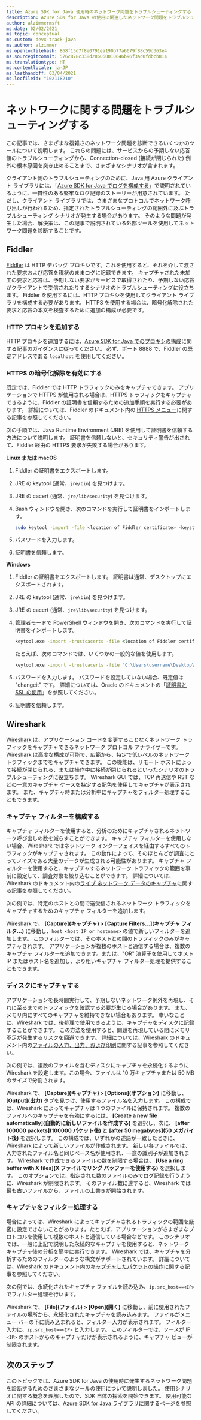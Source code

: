```yaml
---
title: Azure SDK for Java 使用時のネットワーク問題をトラブルシューティングする
description: Azure SDK for Java の使用に関連したネットワーク問題をトラブルシューティングする方法の概要
author: alzimmermsft
ms.date: 02/02/2021
ms.topic: conceptual
ms.custom: devx-track-java
ms.author: alzimmer
ms.openlocfilehash: 868f15d7f8e0791ea190b77a6679f88c59d363e4
ms.sourcegitcommit: 576c878c338d286060010646b96f3ad0fdbcb814
ms.translationtype: HT
ms.contentlocale: ja-JP
ms.lasthandoff: 03/04/2021
ms.locfileid: "102118210"
---
```

# <a name="troubleshoot-networking-issues"></a>ネットワークに関する問題をトラブルシューティングする

この記事では、さまざまな複雑さのネットワーク問題を診断できるいくつかのツールについて説明します。 これらの問題には、サービスからの予期しない応答値のトラブルシューティングから、Connection-closed (接続が閉じられた) 例外の根本原因を突き止めることまで、さまざまなシナリオが含まれます。

クライアント側のトラブルシューティングのために、Java 用 Azure クライアント ライブラリには、「[Azure SDK for Java でログを構成する](logging-overview.md)」で説明されているように、一貫性のある堅牢なログ記録のストーリーが用意されています。 ただし、クライアント ライブラリでは、さまざまなプロトコルでネットワーク呼び出しが行われるため、指定されたトラブルシューティングの範囲外に及ぶトラブルシューティング シナリオが発生する場合があります。 そのような問題が発生した場合、解決策は、この記事で説明されている外部ツールを使用してネットワーク問題を診断することです。

## <a name="fiddler"></a>Fiddler

[Fiddler](https://docs.telerik.com/fiddler-everywhere/introduction) は HTTP デバッグ プロキシです。これを使用すると、それを介して渡された要求および応答を現状のままログに記録できます。 キャプチャされた未加工の要求と応答は、予期しない要求がサービスで取得されたり、予期しない応答がクライアントで受信されたりするシナリオのトラブルシューティングに役立ちます。 Fiddler を使用するには、HTTP プロキシを使用してクライアント ライブラリを構成する必要があります。 HTTPS を使用する場合は、暗号化解除された要求と応答の本文を検査するために追加の構成が必要です。

### <a name="add-an-http-proxy"></a>HTTP プロキシを追加する

HTTP プロキシを追加するには、[Azure SDK for Java でのプロキシの構成](proxying.md)に関する記事のガイダンスに従ってください。 必ず、ポート 8888 で、Fiddler の既定アドレスである `localhost` を使用してください。

### <a name="enable-https-decryption"></a>HTTPS の暗号化解除を有効にする

既定では、Fiddler では HTTP トラフィックのみをキャプチャできます。 アプリケーションで HTTPS が使用される場合は、HTTPS トラフィックをキャプチャできるように、Fiddler の証明書を信頼するための追加手順を実行する必要があります。 詳細については、Fiddler のドキュメント内の [HTTPS メニュー](https://docs.telerik.com/fiddler-everywhere/user-guide/settings/https)に関する記事を参照してください。

次の手順では、Java Runtime Environment (JRE) を使用して証明書を信頼する方法について説明します。 証明書を信頼しないと、セキュリティ警告が出されて、Fiddler 経由の HTTPS 要求が失敗する場合があります。

**Linux または macOS**

1. Fiddler の証明書をエクスポートします。
1. JRE の keytool (通常、`jre/bin`) を見つけます。
1. JRE の cacert (通常、`jre/lib/security`) を見つけます。
1. Bash ウィンドウを開き、次のコマンドを実行して証明書をインポートします。

   ```bash
   sudo keytool -import -file <location of Fiddler certificate> -keystore <location of cacert> -alias Fiddler
   ```

1. パスワードを入力します。
1. 証明書を信頼します。

**Windows**

1. Fiddler の証明書をエクスポートします。 証明書は通常、デスクトップにエクスポートされます。
1. JRE の keytool (通常、`jre\bin`) を見つけます。
1. JRE の cacert (通常、`jre\lib\security`) を見つけます。
1. 管理者モードで PowerShell ウィンドウを開き、次のコマンドを実行して証明書をインポートします。

   ```cmd
   keytool.exe -import -trustcacerts -file <location of Fiddler certificate> -keystore <location of cacert> -alias Fiddler
   ```

   たとえば、次のコマンドでは、いくつかの一般的な値を使用します。

   ```cmd
   keytool.exe -import -trustcacerts -file "C:\Users\username\Desktop\FiddlerRootCertificate.crt" -keystore "C:\Program Files\AdoptOpenJDK\jdk-8.0.275.1-hotspot\jre\lib\security\cacerts" -alias Fiddler
   ```

1. パスワードを入力します。 パスワードを設定していない場合、既定値は "changeit" です。 詳細については、Oracle のドキュメントの「[証明書と SSL の使用](https://docs.oracle.com/cd/E19830-01/819-4712/ablqw/index.html)」を参照してください。
1. 証明書を信頼します。

## <a name="wireshark"></a>Wireshark

[Wireshark](https://www.wireshark.org/) は、アプリケーション コードを変更することなくネットワーク トラフィックをキャプチャできるネットワーク プロトコル アナライザーです。 Wireshark は高度な構成が可能で、広範から、特定で低レベルのネットワーク トラフィックまでをキャプチャできます。 この機能は、リモート ホストによって接続が閉じられる、または操作中に接続が閉じられるといったシナリオのトラブルシューティングに役立ちます。 Wireshark GUI では、TCP 再送信や RST などの一意のキャプチャ ケースを特定する配色を使用してキャプチャが表示されます。 また、キャプチャ時または分析中にキャプチャをフィルター処理することもできます。

### <a name="configure-a-capture-filter"></a>キャプチャ フィルターを構成する

キャプチャ フィルターを使用すると、分析のためにキャプチャされるネットワーク呼び出しの数を減らすことができます。 キャプチャ フィルターを使用しない場合、Wireshark ではネットワーク インターフェイスを経由するすべてのトラフィックがキャプチャされます。 この動作によって、そのほとんどが調査にとってノイズである大量のデータが生成される可能性があります。 キャプチャ フィルターを使用すると、キャプチャするネットワーク トラフィックの範囲を事前に設定して、調査対象を絞り込むことができます。 詳細については、Wireshark のドキュメント内の[ライブ ネットワーク データのキャプチャ](https://www.wireshark.org/docs/wsug_html_chunked/ChapterCapture.html)に関する記事を参照してください。

次の例では、特定のホストとの間で送受信されるネットワーク トラフィックをキャプチャするためのキャプチャ フィルターを追加します。

Wireshark で、 **[Capture]\(キャプチャ\) > [Capture Filters...]\(キャプチャ フィルタ...\)** に移動し、`host <host IP or hostname>` の値で新しいフィルターを追加します。 このフィルターでは、そのホストとの間のトラフィックのみがキャプチャされます。 アプリケーションが複数のホストと通信する場合は、複数のキャプチャ フィルターを追加できます。または、"OR" 演算子を使用してホスト IP またはホスト名を追加し、より粗いキャプチャ フィルター処理を提供することもできます。

### <a name="capture-to-disk"></a>ディスクにキャプチャする

アプリケーションを長時間実行して、予期しないネットワーク例外を再現し、それに至るまでのトラフィックを確認する必要が生じる場合があります。 また、メモリ内にすべてのキャプチャを維持できない場合もあります。 幸いなことに、Wireshark では、後処理で使用できるように、キャプチャをディスクに記録することができます。 この方法を使用すると、問題を再現している間にメモリ不足が発生するリスクを回避できます。 詳細については、Wireshark のドキュメント内の[ファイルの入力、出力、および印刷](https://www.wireshark.org/docs/wsug_html_chunked/ChapterIO.html)に関する記事を参照してください。

次の例では、複数のファイルを含むディスクにキャプチャを永続化するように Wireshark を設定します。この場合、ファイルは 10 万キャプチャまたは 50 MB のサイズで分割されます。

Wireshark で、 **[Capture]\(キャプチャ\) > [Options]\(オプション\)** に移動し、 **[Output]\(出力\)** タブを見つけ、使用するファイル名を入力します。 この構成では、Wireshark によってキャプチャは 1 つのファイルに保持されます。 複数のファイルへのキャプチャを有効にするには、 **[Create a new file automatically]\(自動的に新しいファイルを作成する\)** を選択し、次に、 **[after 100000 packets]\(100000 パケット後\)** と **[after 50 megabytes]\(50 メガバイト後\)** を選択します。 この構成では、いずれかの述語が一致したときに、Wireshark によって新しいファイルが作成されます。 新しい各ファイルでは、入力されたファイル名と同じベース名が使用され、一意の識別子が追加されます。 Wireshark で作成できるファイルの数を制限する場合は、 **[Use a ring buffer with X files]\(X ファイルでリング バッファーを使用する\)** を選択します。 このオプションでは、指定された数のファイルのみでログ記録を行うように、Wireshark が制限されます。 そのファイル数に達すると、Wireshark では最も古いファイルから、ファイルの上書きが開始されます。

### <a name="filter-captures"></a>キャプチャをフィルター処理する

場合によっては、Wireshark によってキャプチャされるトラフィックの範囲を厳密に設定できないことがあります。たとえば、アプリケーションがさまざまなプロトコルを使用して複数のホストと通信している場合などです。 このシナリオでは、一般に上記で説明した永続的なキャプチャを使用すると、ネットワーク キャプチャ後の分析を簡単に実行できます。 Wireshark では、キャプチャを分析するためのフィルターのような構文がサポートされています。 詳細については、Wireshark のドキュメント内の[キャプチャしたパケットの操作](https://www.wireshark.org/docs/wsug_html_chunked/ChapterWork.html)に関する記事を参照してください。

次の例では、永続化されたキャプチャ ファイルを読み込み、`ip.src_host==<IP>` でフィルター処理を行います。

Wireshark で、 **[File]\(ファイル\) > [Open]\(開く\)** に移動し、前に使用されたファイルの場所から、永続化されたキャプチャを読み込みます。 ファイルがメニュー バーの下に読み込まれると、フィルター入力が表示されます。 フィルター入力に、`ip.src_host==<IP>` と入力します。 このフィルターでは、ソースが IP `<IP>` のホストからのキャプチャだけが表示されるように、キャプチャ ビューが制限されます。

## <a name="next-steps"></a>次のステップ

このトピックでは、Azure SDK for Java の使用時に発生するネットワーク問題を診断するためのさまざまなツールの使用について説明しました。 使用シナリオに関する概念を理解したので、SDK 自体の探索を開始できます。 使用可能な API の詳細については、[Azure SDK for Java ライブラリ](azure-sdk-library-package-index.md)に関するページを参照してください。
